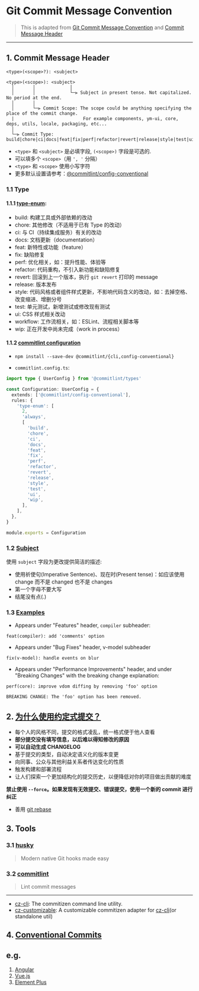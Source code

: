 # Git Commit Message Convention
> This is adapted from [Git Commit Message Convention](https://github.com/vuejs/core/blob/main/.github/commit-convention.md)
and [Commit Message Header](https://github.com/angular/angular/blob/main/CONTRIBUTING.md#commit-message-header)
---

## 1. Commit Message Header

`<type>(<scope>?): <subject>`

```text
<type>(<scope>): <subject>
  │       │             │
  │       │             └─⫸ Subject in present tense. Not capitalized. No period at the end.
  │       │
  │       └─⫸ Commit Scope: The scope could be anything specifying the place of the commit change.
  |                          For example components, ym-ui, core, deps, utils, locale, packaging, etc...
  │
  └─⫸ Commit Type: build|chore|ci|docs|feat|fix|perf|refactor|revert|release|style|test|ui|wip
```

- `<type>` 和 `<subject>` 是必填字段, `(<scope>)` 字段是可选的.
- 可以填多个 `<scope>`（用 `', '` 分隔）
- `<type>` 和 `<scope>` 使用小写字符
- 更多默认设置请参考：[@commitlint/config-conventional](https://github.com/conventional-changelog/commitlint/tree/master/@commitlint/config-conventional)

### 1.1 Type
#### 1.1.1 [type-enum](https://github.com/conventional-changelog/commitlint/tree/master/@commitlint/config-conventional#type-enum):

- build: 构建工具或外部依赖的改动
- chore: 其他修改（不适用于已有 Type 的改动）
- ci: 与 CI（持续集成服务）有关的改动
- docs: 文档更新（documentation）
- feat: 新特性或功能（feature）
- fix: 缺陷修复
- perf: 优化相关，如：提升性能、体验等
- refactor: 代码重构，不引入新功能和缺陷修复
- revert: 回滚到上一个版本，执行 `git revert` 打印的 message
- release: 版本发布
- style: 代码风格或者组件样式更新，不影响代码含义的改动，如：去掉空格、改变缩进、增删分号
- test: 单元测试，新增测试或修改现有测试
- ui: CSS 样式相关改动
- workflow: 工作流相关，如：ESLint、流程相关脚本等
- wip: 正在开发中尚未完成（work in process）

#### 1.1.2 [commitlint configuration](https://commitlint.js.org/#/reference-configuration?id=configuration)

- `npm install --save-dev @commitlint/{cli,config-conventional}`

- `commitlint.config.ts`:

```typescript
import type { UserConfig } from '@commitlint/types'

const Configuration: UserConfig = {
  extends: ['@commitlint/config-conventional'],
  rules: {
    'type-enum': [
      2,
      'always',
      [
        'build',
        'chore',
        'ci',
        'docs',
        'feat',
        'fix',
        'perf',
        'refactor',
        'revert',
        'release',
        'style',
        'test',
        'ui',
        'wip',
      ],
    ],
  },
}

module.exports = Configuration

```

### 1.2 [Subject](https://github.com/vuejs/core/blob/main/.github/commit-convention.md#subject)

使用 `subject` 字段为更改提供简洁的描述:

- 使用祈使句(Imperative Sentence)、现在时(Present tense)：如应该使用 change 而不是 changed 也不是 changes
- 第一个字母不要大写
- 结尾没有点(.)

### 1.3 [Examples](https://github.com/vuejs/core/blob/main/.github/commit-convention.md#examples)

- Appears under "Features" header, `compiler` subheader:

`feat(compiler): add 'comments' option`

- Appears under "Bug Fixes" header, v-model subheader

`fix(v-model): handle events on blur`

- Appears under "Performance Improvements" header, and under "Breaking Changes" with the breaking change explanation:

```text
perf(core): improve vdom diffing by removing 'foo' option

BREAKING CHANGE: The 'foo' option has been removed.
```

## 2. [为什么使用约定式提交？](https://www.conventionalcommits.org/en/v1.0.0-beta.2/#why-use-conventional-commits)

- 每个人的风格不同，提交的格式凌乱，统一格式便于他人查看
- **部分提交没有填写信息，以后难以得知修改的原因**
- **可以自动生成 CHANGELOG**
- 基于提交的类型，自动决定语义化的版本变更
- 向同事、公众与其他利益关系者传达变化的性质
- 触发构建和部署流程
- 让人们探索一个更加结构化的提交历史，以便降低对你的项目做出贡献的难度

**禁止使用 `--force`。如果发现有无效提交、错误提交，使用一个新的 commit 进行纠正**

- 善用 [git rebase](https://git-scm.com/docs/git-rebase)

## 3. Tools

### 3.1 [husky](https://github.com/typicode/husky)

> Modern native Git hooks made easy

### 3.2 [commitlint](https://github.com/conventional-changelog/commitlint)

> Lint commit messages

---

- [cz-cli](https://github.com/commitizen/cz-cli): The commitizen command line utility.
- [cz-customizable](https://github.com/leoforfree/cz-customizable): A customizable commitizen adapter for [cz-cli](https://github.com/commitizen/cz-cli)(or standalone util)

## 4. [Conventional Commits](https://www.conventionalcommits.org/en/v1.0.0/)

<!-- markdownlint-disable-next-line -->
## e.g.

1. [Angular](https://github.com/angular/angular/commits/main)
2. [Vue.js](https://github.com/vuejs/core/commits/main)
3. [Element Plus](https://github.com/element-plus/element-plus/commits/dev)
